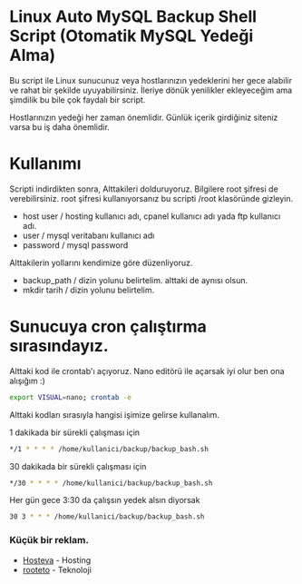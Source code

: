 # Linux Auto MySQL Backup Shell Script (Otomatik MySQL Yedeği Alma)
Bu script ile Linux sunucunuz veya hostlarınızın yedeklerini her gece alabilir ve rahat bir şekilde uyuyabilirsiniz. İleriye dönük yenilikler ekleyeceğim ama şimdilik bu bile çok faydalı bir script.

Hostlarınızın yedeği her zaman önemlidir. Günlük içerik girdiğiniz siteniz varsa bu iş daha önemlidir.

# Kullanımı

Scripti indirdikten sonra, Alttakileri dolduruyoruz. Bilgilere root şifresi de verebilirsiniz. root şifresi kullanıyorsanız bu scripti /root klasöründe gizleyin.

* host user / hosting kullanıcı adı, cpanel kullanıcı adı yada ftp kullanıcı adı.
* user / mysql veritabanı kullanıcı adı
* password / mysql password

Alttakilerin yollarını kendimize göre düzenliyoruz.

* backup_path / dizin yolunu belirtelim. alttaki de aynısı olsun.
* mkdir tarih / dizin yolunu belirtelim.

# Sunucuya cron çalıştırma sırasındayız.

Alttaki kod ile crontab'ı açıyoruz. Nano editörü ile açarsak iyi olur ben ona alışığım :)

```sh
export VISUAL=nano; crontab -e
```

Alttaki kodları sırasıyla hangisi işimize gelirse kullanalım.

1 dakikada bir sürekli çalışması için
```sh
*/1 * * * * /home/kullanici/backup/backup_bash.sh
```

30 dakikada bir sürekli çalışması için
```sh
*/30 * * * * /home/kullanici/backup/backup_bash.sh
```

Her gün gece 3:30 da çalışsın yedek alsın diyorsak
```sh
30 3 * * * /home/kullanici/backup/backup_bash.sh
```


### Küçük bir reklam.
* [Hosteva] - Hosting
* [rooteto] - Teknoloji
 
[Hosteva]: <http://www.hosteva.com>
[rooteto]: <http://rooteto.com>
